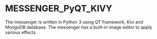 # MESSENGER_PyQT_KIVY

The messenger is written in Python 3 using QT framework, Kivi and MongoDB database. The messenger has a built-in image editor to apply various effects.
